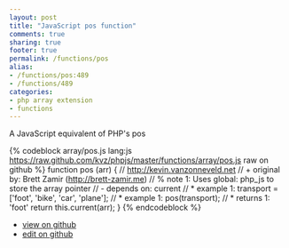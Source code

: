```yaml
---
layout: post
title: "JavaScript pos function"
comments: true
sharing: true
footer: true
permalink: /functions/pos
alias:
- /functions/pos:489
- /functions/489
categories:
- php array extension
- functions
---
```

A JavaScript equivalent of PHP's pos

<!-- more -->

{% codeblock array/pos.js lang:js https://raw.github.com/kvz/phpjs/master/functions/array/pos.js raw on github %}
function pos (arr) {
    // http://kevin.vanzonneveld.net
    // +   original by: Brett Zamir (http://brett-zamir.me)
    // %        note 1: Uses global: php_js to store the array pointer
    // -    depends on: current
    // *     example 1: transport = ['foot', 'bike', 'car', 'plane'];
    // *     example 1: pos(transport);
    // *     returns 1: 'foot'
    return this.current(arr);
}
{% endcodeblock %}

 - [view on github](https://github.com/kvz/phpjs/blob/master/functions/array/pos.js)
 - [edit on github](https://github.com/kvz/phpjs/edit/master/functions/array/pos.js)

